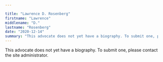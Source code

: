 ```yaml
---

title: "Lawrence D. Rosenberg"
firstname: "Lawrence"
middlename: "D."
lastname: "Rosenberg"
date: "2020-12-14"
summary: "This advocate does not yet have a biography. To submit one, please contact the site administrator."
---
```

This advocate does not yet have a biography. To submit one, please contact the site administrator.

